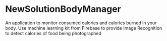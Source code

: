 # NewSolutionBodyManager

An application to monitor consumed calories and calories burned in your body.
Use machine learning kit from Firebase to provide Image Recognition to detect calories of food being photographed
